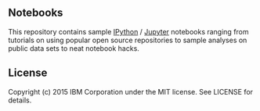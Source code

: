 ## Notebooks

This repository contains sample [IPython](http://ipython.org) / [Jupyter](http://jupyter.org/) notebooks ranging from tutorials on using popular open source repositories to sample analyses on public data sets to neat notebook hacks.

## License

Copyright (c) 2015 IBM Corporation under the MIT license. See LICENSE for details.